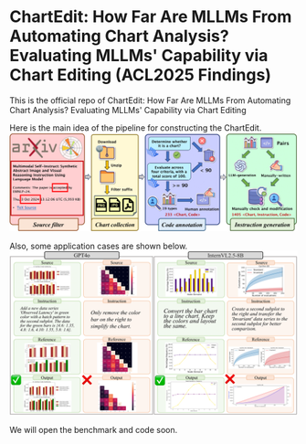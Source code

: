 # ChartEdit: How Far Are MLLMs From Automating Chart Analysis? Evaluating MLLMs' Capability via Chart Editing (ACL2025 Findings)

This is the official repo of ChartEdit: How Far Are MLLMs From Automating Chart Analysis? Evaluating MLLMs' Capability via Chart Editing

Here is the main idea of the pipeline for constructing the ChartEdit. ![image](github_fig/main.png)

Also, some application cases are shown below. ![image](github_fig/case.png)

We will open the benchmark and code soon.
